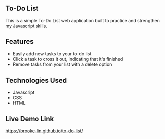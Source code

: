 **To-Do List**
-
This is a simple To-Do List web application built to practice and strengthen my Javascript skills.

**Features**
-
* Easily add new tasks to your to-do list
* Click a task to cross it out, indicating that it's finished
* Remove tasks from your list with a delete option

**Technologies Used**
-
* Javascript
* CSS
* HTML

**Live Demo Link**
-
https://brooke-lin.github.io/to-do-list/
